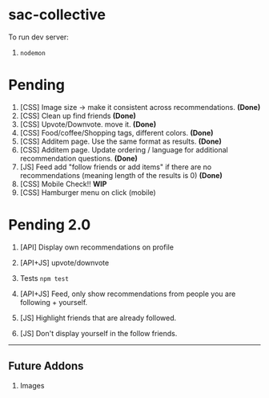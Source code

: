 # sac-collective

To run dev server:
1.  `nodemon`

# Pending

1.  [CSS] Image size -> make it consistent across recommendations. <strong>(Done)</strong>
1.  [CSS] Clean up find friends <strong>(Done)</strong>
1.  [CSS] Upvote/Downvote. move it. <strong>(Done)</strong>
1.  [CSS] Food/coffee/Shopping tags, different colors. <strong>(Done)</strong>
1.  [CSS] Additem page. Use the same format as results. <strong>(Done)</strong>
1.  [CSS] Additem page. Update ordering / language for additional recommendation questions. <strong>(Done)</strong>
1.  [JS] Feed add "follow friends or add items" if there are no recommendations (meaning length of the results is 0) <strong>(Done)</strong>
1.  [CSS] Mobile Check!! <strong>WIP</strong>
1.  [CSS] Hamburger menu on click (mobile)

 
# Pending 2.0

1.  [API] Display own recommendations on profile
1.  [API+JS] upvote/downvote
1.  Tests `npm test`
1.  [API+JS] Feed, only show recommendations from people you are following + yourself.

1. [JS] Highlight friends that are already followed. 
1. [JS] Don't display yourself in the follow friends.

---

## Future Addons

1.  Images

